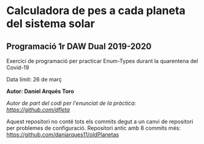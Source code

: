 # Calculadora de pes a cada planeta del sistema solar

## Programació 1r DAW Dual 2019-2020

Exercici de programació per practicar Enum-Types durant la quarentena del Covid-19

Data límit: 26 de març

**Autor: Daniel Arqués Toro**

*Autor de part del codi per l'enunciat de la pràctica: https://github.com/dfleta*

Aquest repositori no conté tots els commits degut a un canvi de repositori per problemes de configuració. Repositori antic amb 8 commits més: https://github.com/daniarques11/oldPlanetas 
